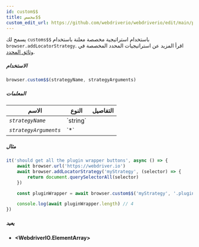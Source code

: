 ```yaml
---
id: custom$$
title: مخصص$$
custom_edit_url: https://github.com/webdriverio/webdriverio/edit/main/packages/webdriverio/src/commands/browser/custom$$.ts
---
```


يسمح لك `customs$$` باستخدام استراتيجية مخصصة معلنة باستخدام `browser.addLocatorStrategy`.
اقرأ المزيد عن استراتيجيات المحدد المخصصة في [وثائق المحدد](../../selectors#custom-selector-strategies).

##### الاستخدام

```js
browser.custom$$(strategyName, strategyArguments)
```

##### المعلمات

<table>
  <thead>
    <tr>
      <th>الاسم</th><th>النوع</th><th>التفاصيل</th>
    </tr>
  </thead>
  <tbody>
    <tr>
      <td><code><var>strategyName</var></code></td>
      <td>`string`</td>
      <td></td>
    </tr>
    <tr>
      <td><code><var>strategyArguments</var></code></td>
      <td>`*`</td>
      <td></td>
    </tr>
  </tbody>
</table>

##### مثال

```js title="example.js"
it('should get all the plugin wrapper buttons', async () => {
    await browser.url('https://webdriver.io')
    await browser.addLocatorStrategy('myStrategy', (selector) => {
        return document.querySelectorAll(selector)
    })

    const pluginWrapper = await browser.custom$$('myStrategy', '.pluginWrapper')

    console.log(await pluginWrapper.length) // 4
})
```

##### يعيد

- **&lt;WebdriverIO.ElementArray&gt;**